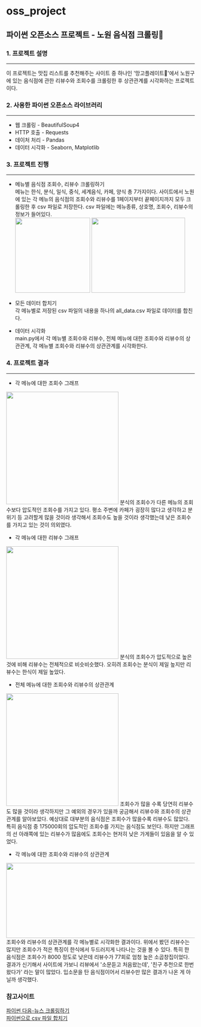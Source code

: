 # oss_project
## 파이썬 오픈소스 프로젝트 - 노원 음식점 크롤링🍣

### 1. 프로젝트 설명
***
이 프로젝트는 맛집 리스트를 추천해주는 사이트 중 하나인 '망고플레이트🥭'에서 노원구에 있는 음식점에 관한 리뷰수와 조회수를 크롤링한 후 상관관계를 시각화하는 프로젝트이다.

### 2. 사용한 파이썬 오픈소스 라이브러리
***
* 웹 크롤링 - BeautifulSoup4
* HTTP 호출 - Requests
* 데이처 처리 - Pandas
* 데이터 시각화 - Seaborn, Matplotlib

### 3. 프로젝트 진행
***
* 메뉴별 음식점 조회수, 리뷰수 크롤링하기    
메뉴는 한식, 분식, 일식, 중식, 세계음식, 카페, 양식 총 7가지이다.
사이트에서 노원에 있는 각 메뉴의 음식점의 조회수와 리뷰수를 1페이지부터 끝페이지까지 모두 크롤링한 후 csv 파일로 저장한다.
csv 파일에는 메뉴종류, 상호명, 조회수, 리뷰수의 정보가 들어있다.    
<img src="https://user-images.githubusercontent.com/91138656/146917926-085c021b-3f82-4e50-afdf-fad721275cdf.png" width=200, height=200> <img src="https://user-images.githubusercontent.com/91138656/146917917-c183c70f-6c14-4cf2-a1b6-1545098b674f.png" width=250, height=200>

* 모든 데이터 합치기    
각 메뉴별로 저장된 csv 파일의 내용을 하나의 all_data.csv 파일로 데이터를 합친다.

* 데이터 시각화    
main.py에서 각 메뉴별 조회수와 리뷰수, 전체 메뉴에 대한 조회수와 리뷰수의 상관관계, 각 메뉴별 조회수와 리뷰수의 상관관계를 시각화한다. 

### 4. 프로젝트 결과
***
* 각 메뉴에 대한 조회수 그래프    
<img src="https://user-images.githubusercontent.com/91138656/146917935-9fac1b18-e314-418f-b758-ff779762d37f.png" width=300, height=300>    
분식의 조회수가 다른 메뉴의 조회수보다 압도적인 조회수를 가지고 있다. 평소 주변에 카페가 굉장히 많다고 생각하고 분위기 등 고려할게 많을 것이라 생각해서 조회수도 높을 것이라 생각했는데 낮은 조회수를 가지고 있는 것이 의외였다.

* 각 메뉴에 대한 리뷰수 그래프    
<img src="https://user-images.githubusercontent.com/91138656/146917934-8d58facd-fb68-4595-ab6a-e277fcc1d3d2.png" width=300, height=300>   
분식의 조회수가 압도적으로 높은 것에 비해 리뷰수는 전체적으로 비슷비슷했다. 오히려 조회수는 분식이 제일 높지만 리뷰수는 한식이 제일 높았다.

* 전체 메뉴에 대한 조회수와 리뷰수의 상관관계    
<img src="https://user-images.githubusercontent.com/91138656/146917924-55b3aa39-2a4f-467c-b349-6d743e03b1ac.png" width=300, height=300>    
조회수가 많을 수록 당연히 리뷰수도 많을 것이라 생각하지만 그 예외의 경우가 있을까 궁금해서 리뷰수와 조회수의 상관관계를 알아보았다. 예상대로 대부분의 음식점은 조회수가 많을수록 리뷰수도 많았다. 특히 음식점 중 175000회의 압도적인 조회수를 가지는 음식점도 보인다. 하지만 그래프의 선 아래쪽에 있는 리뷰수가 많음에도 조회수는 현저히 낮은 가게들이 있음을 알 수 있었다.

* 각 메뉴에 대한 조회수와 리뷰수의 상관관계    
<img src="https://user-images.githubusercontent.com/91138656/146917921-e406f66a-56e6-4c96-81f5-87991d9106b0.png" width=1000, height=200>    
조회수와 리뷰수의 상관관계를 각 메뉴별로 시각화한 결과이다.
위에서 봤던 리뷰수는 많지만 조회수가 적은 특징이 한식에서 두드러지게 나타나는 것을 볼 수 있다. 특히 한 음식점은 조회수가 8000 정도로 낮은데 리뷰수가 77회로 엄청 높은 소곱창집이었다. 결과가 신기해서 사이트에 가보니 리뷰에서 '소문듣고 처음왔는데', '친구 추천으로 한번 왔다가' 라는 말이 많았다. 입소문을 탄 음식점이어서 리뷰수만 많은 결과가 나온 게 아닐까 생각했다.

### 참고사이트
[파이썬 다음-뉴스 크롤링하기](https://jvvp.tistory.com/1138)    
[파이썬으로 csv 파일 합치기](https://onebeat.tistory.com/57)
